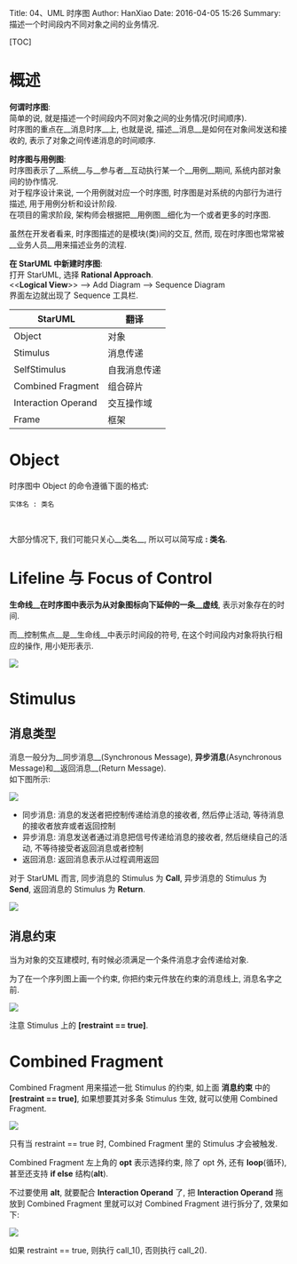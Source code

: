 Title: 04、UML 时序图
Author: HanXiao
Date: 2016-04-05 15:26
Summary: 描述一个时间段内不同对象之间的业务情况.

[TOC]

# 概述
__何谓时序图__:<br>
简单的说, 就是描述一个时间段内不同对象之间的业务情况(时间顺序).<br>
时序图的重点在__消息时序__上, 也就是说, 描述__消息__是如何在对象间发送和接收的, 表示了对象之间传递消息的时间顺序.

__时序图与用例图__:<br>
时序图表示了__系统__与__参与者__互动执行某一个__用例__期间, 系统内部对象间的协作情况.<br>
对于程序设计来说, 一个用例就对应一个时序图, 时序图是对系统的内部行为进行描述, 用于用例分析和设计阶段.<br>
在项目的需求阶段, 架构师会根据把__用例图__细化为一个或者更多的时序图.

虽然在开发者看来, 时序图描述的是模块(类)间的交互, 然而, 现在时序图也常常被__业务人员__用来描述业务的流程.

__在 StarUML 中新建时序图__:<br>
打开 StarUML, 选择 __Rational Approach__.<br>
<<__Logical View__\>\> \-\-\> Add Diagram \-\-\> Sequence Diagram<br>
界面左边就出现了 Sequence 工具栏.

| StarUML             | 翻译         |
| ------------------- | ------------ |
| Object              | 对象         |
| Stimulus            | 消息传递     |
| SelfStimulus        | 自我消息传递 |
| Combined Fragment   | 组合碎片     |
| Interaction Operand | 交互操作域   |
| Frame               | 框架         |

# Object
时序图中 Object 的命令遵循下面的格式:

```
实体名 : 类名
```
<br>

大部分情况下, 我们可能只关心__类名__, 所以可以简写成 __: 类名__.

# Lifeline 与 Focus of Control
__生命线__在时序图中表示为从对象图标向下延伸的一条__虚线__, 表示对象存在的时间.

而__控制焦点__是__生命线__中表示时间段的符号, 在这个时间段内对象将执行相应的操作, 用小矩形表示.

![](http://i63.tinypic.com/2lxi9s1.jpg)

# Stimulus
## 消息类型
消息一般分为__同步消息__(Synchronous Message), __异步消息__(Asynchronous Message)和__返回消息__(Return Message).<br>
如下图所示:

![](http://i66.tinypic.com/euh6hi.jpg)

- 同步消息: 消息的发送者把控制传递给消息的接收者, 然后停止活动, 等待消息的接收者放弃或者返回控制
- 异步消息: 消息发送者通过消息把信号传递给消息的接收者, 然后继续自己的活动, 不等待接受者返回消息或者控制
- 返回消息: 返回消息表示从过程调用返回

对于 StarUML 而言, 同步消息的 Stimulus 为 __Call__, 异步消息的 Stimulus 为 __Send__, 返回消息的 Stimulus 为 __Return__.

![](http://i68.tinypic.com/fc06mw.jpg)

## 消息约束
当为对象的交互建模时, 有时候必须满足一个条件消息才会传递给对象.

为了在一个序列图上画一个约束, 你把约束元件放在约束的消息线上, 消息名字之前.

![](http://i64.tinypic.com/14e9vo6.jpg)

注意 Stimulus 上的 __[restraint == true]__.

# Combined Fragment
Combined Fragment 用来描述一批 Stimulus 的约束, 如上面 __消息约束__ 中的 __[restraint == true]__, 如果想要其对多条 Stimulus 生效, 就可以使用 Combined Fragment.

![](http://i68.tinypic.com/b7kubs.jpg)

只有当 restraint == true 时, Combined Fragment 里的 Stimulus 才会被触发.

Combined Fragment 左上角的 __opt__ 表示选择约束, 除了 opt 外, 还有 __loop__(循环), 甚至还支持 __if else__ 结构(__alt__).

不过要使用 __alt__, 就要配合 __Interaction Operand__ 了, 把 __Interaction Operand__ 拖放到 Combined Fragment 里就可以对 Combined Fragment 进行拆分了, 效果如下:

![](http://i66.tinypic.com/2w7pto8.jpg)

如果 restraint == true, 则执行 call\_1(), 否则执行 call\_2().
